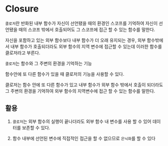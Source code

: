 # Closure

`클로저`란 반화된 내부 함수가 자신이 선언됐을 때의 환경인 스코프를 기억하여 자신이 선언됐을 때의 스코프 밖에서 호출되어도 그 스코프에 접근 할 수 있는 함수를 말한다.

자신을 포함하고 있는 외부 함수보다 내부 함수가 더 오래 유지되는 경우, 외부 함수밖에서 내부 함수가 호출되더라도 외부 함수의 지역 변수에 접근할 수 있는데 이러한 함수를 클로저라고 부른다.

`클로저`는 함수와 그 주변의 환경을 기억하는 기능

함수안에 또 다른 함수가 있을 때 클로저의 기능을 사용할 수 있다.

클로저는 함수 안에 또 다른 함수가 있고 내부 함수가 외부 함수 밖에서 호출이 되더라도 그 주변의 환경을 기억하여 외부 함수의 지역변수에 접근 할 수 있는 함수를 말한다.


## 활용

1. `클로저`는 외부 함수의 실행이 끝나더라도 외부 함수 내 변수를 사용 할 수 있어 데이터를 보존할 수 있다.

2. 함수 내부에 선언된 변수에 직접적인 접근을 할 수 없으므로 `은닉화`를 할 수 있다
